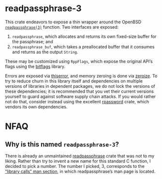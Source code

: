# readpassphrase-3

This crate endeavors to expose a thin wrapper around the OpenBSD [`readpassphrase(3)`][0] function. Two interfaces are exposed:
1. `readpassphrase`, which allocates and returns its own fixed-size buffer for the passphrase; and
2. `readpassphrase_buf`, which takes a preallocated buffer that it consumes and returns as the output `String`.

These may be customized using `RppFlags`, which expose the original API’s flags using the [bitflags][1] library.

Errors are exposed via [thiserror][2], and memory zeroing is done via [zeroize][3].
To try to reduce churn in this library itself and dependencies on multiple versions of libraries in dependent packages,
we do not lock the versions of these dependencies; it is recommended that you vet their current versions yourself
to guard against software supply chain attacks. If you would rather not do that, consider instead using the
excellent [rpassword][4] crate, which vendors its own dependencies.

# NFAQ

## Why is this named `readpassphrase-3`?

There is already an unmaintained [readpassphrase][5] crate that was not to my liking.
Rather than try to invent a new name for this standard C function, I decided to pick a number.
The number I picked, 3, corresponds to the [“library calls” man section][6], in which readpassphrase’s man page is located.

[0]: https://man.openbsd.org/readpassphrase
[1]: https://crates.io/crates/bitflags
[2]: https://docs.rs/thiserror/latest/thiserror/
[3]: https://crates.io/crates/zeroize
[4]: https://crates.io/crates/rpassword
[5]: https://crates.io/crates/readpassphrase
[6]: https://man7.org/linux/man-pages/man7/man-pages.7.html

